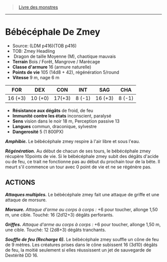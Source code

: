 ﻿> [Livre des monstres](tome_of_beasts.md)

---

# Bébécéphale De Zmey

- Source: (LDM p416)(TOB p416)
- TOB: Zmey Headling
-  Dragon de taille Moyenne (M), chaotique mauvais
- **Terrain** Bois / Forêt, Mangrove / Marécage
- **Classe d'armure** 16 (armure naturelle)
- **Points de vie** 105 (14d8 + 42), régénération 5/round
- **Vitesse** 9 m, nage 6 m

|FOR|DEX|CON|INT|SAG|CHA|
|---|---|---|---|---|---|
|16 (+3)|10 (+0)|17(+3)|8 (-1)|16 (+3)|8 (-1)|

- **Résistance aux dégâts** de froid, de feu
- **Immunité contre les états** inconscient, paralysé
- **Sens** vision dans le noir 18 m, Perception passive 13
- **Langues** commun, draconique, sylvestre
- **Dangerosité** 5 (1 800PX)

**_Amphibie._** Le bébécéphale zmey respire à l'air libre et sous l'eau.

**_Régénération._** Au début de chacun de ses tours, le bébécéphale zmey récupère 10points de vie. Si le bébécéphale zmey subit des dégâts d'acide ou de feu, ce trait ne fonctionne pas au début du prochain tour de la bête. Il meurt s'il commence un tour avec 0 point de vie et ne se régénère pas.

## ACTIONS

**_Attaques multiples._** Le bébécéphale zmey fait une attaque de griffe et une attaque de morsure.

**_Morsure._** _Attaque d'arme au corps à corps :_ +6 pour toucher, allonge 1,50 m, une cible. Touché: 16 (2d12+3) dégâts perforants.

**_Griffes._** _Attaque d'arme au corps à corps :_ +6 pour toucher, allonge 1,50 m, une cible. Touché: 12 (2d8+3) dégâts tranchants.

**_Souffle de feu (Recharge 6)._** Le bébécéphale zmey souffle un cône de feu de 9 mètres. Les créatures prises dans le cône subissent 16 (3d10) dégâts de feu, la moitié seulement si elles réussissent un jet de sauvegarde de Dextérité DD 16.

